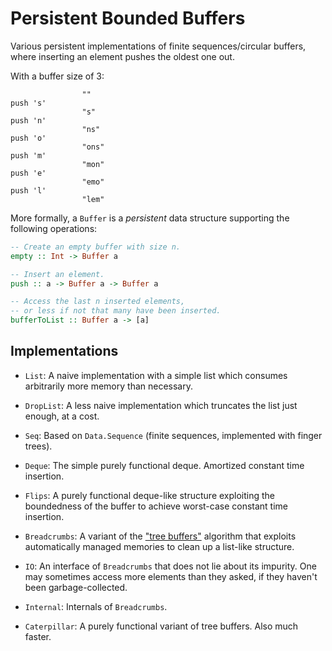 Persistent Bounded Buffers
==========================

Various persistent implementations of finite sequences/circular buffers, where
inserting an element pushes the oldest one out.

With a buffer size of 3:

                    ""
    push 's'
                    "s"
    push 'n'
                    "ns"
    push 'o'
                    "ons"
    push 'm'
                    "mon"
    push 'e'
                    "emo"
    push 'l'
                    "lem"

More formally, a `Buffer` is a *persistent* data structure supporting the
following operations:

```haskell
-- Create an empty buffer with size n.
empty :: Int -> Buffer a

-- Insert an element.
push :: a -> Buffer a -> Buffer a

-- Access the last n inserted elements,
-- or less if not that many have been inserted.
bufferToList :: Buffer a -> [a]
```

Implementations
---------------

- `List`: A naive implementation with a simple list which consumes arbitrarily
  more memory than necessary.

- `DropList`: A less naive implementation which truncates the list just enough,
  at a cost.

- `Seq`: Based on `Data.Sequence` (finite sequences, implemented with finger
  trees).

- `Deque`: The simple purely functional deque. Amortized constant time insertion.

- `Flips`: A purely functional deque-like structure exploiting the boundedness
  of the buffer to achieve worst-case constant time insertion.

- `Breadcrumbs`: A variant of the
  ["tree buffers"](https://arxiv.org/abs/1504.04757) algorithm that exploits
  automatically managed memories to clean up a list-like structure.

- `IO`: An interface of `Breadcrumbs` that does not lie about its impurity.
  One may sometimes access more elements than they asked, if they haven't been
  garbage-collected.

- `Internal`: Internals of `Breadcrumbs`.

- `Caterpillar`: A purely functional variant of tree buffers. Also much faster.
